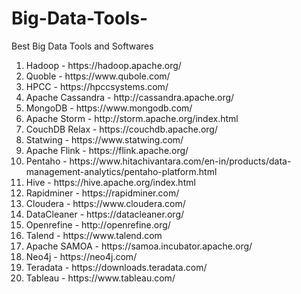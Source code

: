 # Big-Data-Tools-
Best Big Data Tools and Softwares

<ol>
<li>Hadoop - https://hadoop.apache.org/
<li>Quoble - https://www.qubole.com/
<li>HPCC - https://hpccsystems.com/
<li>Apache Cassandra - http://cassandra.apache.org/
<li>MongoDB - https://www.mongodb.com/
<li>Apache Storm - http://storm.apache.org/index.html
<li>CouchDB Relax - https://couchdb.apache.org/
<li>Statwing - https://www.statwing.com/
<li>Apache Flink - https://flink.apache.org/
<li>Pentaho - https://www.hitachivantara.com/en-in/products/data-management-analytics/pentaho-platform.html
<li>Hive - https://hive.apache.org/index.html
<li>Rapidminer - https://rapidminer.com/
<li>Cloudera - https://www.cloudera.com/
<li>DataCleaner - https://datacleaner.org/
<li>Openrefine - http://openrefine.org/
<li>Talend - https://www.talend.com
<li>Apache SAMOA - https://samoa.incubator.apache.org/
<li>Neo4j - https://neo4j.com/
<li>Teradata - https://downloads.teradata.com/
<li>Tableau - https://www.tableau.com/
</ol>
